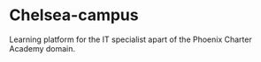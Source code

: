 # Chelsea-campus
Learning platform for the IT specialist apart of the Phoenix Charter Academy domain.

